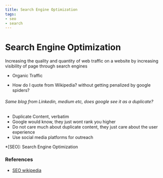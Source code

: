 ```yaml
---
title: Search Engine Optimization
tags:
- seo
- search
---
```


# Search Engine Optimization

<TagLinks />

Increasing the quality and quantity of web traffic on a website by increasing visibility of page
through search engines
* Organic Traffic

* How do I quote from Wikipedia? without getting penalized by google spiders?

###### Same blog from Linkedin, medium etc, does google see it as a duplicate?

* Duplicate Content, verbatim
* Google would know, they just wont rank you higher
* Do not care much about duplicate content, they just care about the user experience
* Use social media platforms for outreach




*[SEO]: Search Engine Optimization

### References

* [SEO wikipedia](https://en.wikipedia.org/wiki/Search_engine_optimization)

<Footer />
